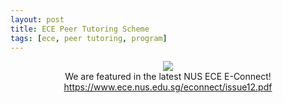 ```yaml
---
layout: post
title: ECE Peer Tutoring Scheme
tags: [ece, peer tutoring, program]
---
```

<div style="text-align:center; font-size: 14px">
    <img src ="/news/img/2016/peer-tutoring-scheme.png"/><br/>
    We are featured in the latest NUS ECE E-Connect!<br/>
    <a href="https://www.ece.nus.edu.sg/econnect/issue12.pdf">https://www.ece.nus.edu.sg/econnect/issue12.pdf</a>
</div>